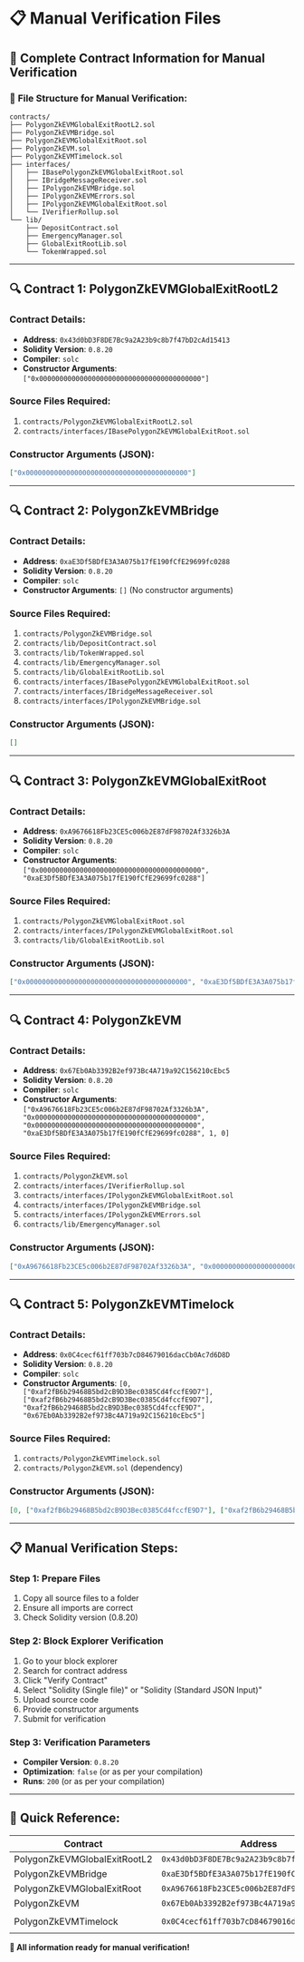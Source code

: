 # 📋 Manual Verification Files

## 🎯 Complete Contract Information for Manual Verification

### 📁 **File Structure for Manual Verification:**
```
contracts/
├── PolygonZkEVMGlobalExitRootL2.sol
├── PolygonZkEVMBridge.sol  
├── PolygonZkEVMGlobalExitRoot.sol
├── PolygonZkEVM.sol
├── PolygonZkEVMTimelock.sol
├── interfaces/
│   ├── IBasePolygonZkEVMGlobalExitRoot.sol
│   ├── IBridgeMessageReceiver.sol
│   ├── IPolygonZkEVMBridge.sol
│   ├── IPolygonZkEVMErrors.sol
│   ├── IPolygonZkEVMGlobalExitRoot.sol
│   └── IVerifierRollup.sol
└── lib/
    ├── DepositContract.sol
    ├── EmergencyManager.sol
    ├── GlobalExitRootLib.sol
    └── TokenWrapped.sol
```

---

## 🔍 **Contract 1: PolygonZkEVMGlobalExitRootL2**

### **Contract Details:**
- **Address**: `0x43d0bD3F8DE7Bc9a2A23b9c8b7f47bD2cAd15413`
- **Solidity Version**: `0.8.20`
- **Compiler**: `solc`
- **Constructor Arguments**: `["0x0000000000000000000000000000000000000000"]`

### **Source Files Required:**
1. `contracts/PolygonZkEVMGlobalExitRootL2.sol`
2. `contracts/interfaces/IBasePolygonZkEVMGlobalExitRoot.sol`

### **Constructor Arguments (JSON):**
```json
["0x0000000000000000000000000000000000000000"]
```

---

## 🔍 **Contract 2: PolygonZkEVMBridge**

### **Contract Details:**
- **Address**: `0xaE3Df5BDfE3A3A075b17fE190fCfE29699fc0288`
- **Solidity Version**: `0.8.20`
- **Compiler**: `solc`
- **Constructor Arguments**: `[]` (No constructor arguments)

### **Source Files Required:**
1. `contracts/PolygonZkEVMBridge.sol`
2. `contracts/lib/DepositContract.sol`
3. `contracts/lib/TokenWrapped.sol`
4. `contracts/lib/EmergencyManager.sol`
5. `contracts/lib/GlobalExitRootLib.sol`
6. `contracts/interfaces/IBasePolygonZkEVMGlobalExitRoot.sol`
7. `contracts/interfaces/IBridgeMessageReceiver.sol`
8. `contracts/interfaces/IPolygonZkEVMBridge.sol`

### **Constructor Arguments (JSON):**
```json
[]
```

---

## 🔍 **Contract 3: PolygonZkEVMGlobalExitRoot**

### **Contract Details:**
- **Address**: `0xA9676618Fb23CE5c006b2E87dF98702Af3326b3A`
- **Solidity Version**: `0.8.20`
- **Compiler**: `solc`
- **Constructor Arguments**: `["0x0000000000000000000000000000000000000000", "0xaE3Df5BDfE3A3A075b17fE190fCfE29699fc0288"]`

### **Source Files Required:**
1. `contracts/PolygonZkEVMGlobalExitRoot.sol`
2. `contracts/interfaces/IPolygonZkEVMGlobalExitRoot.sol`
3. `contracts/lib/GlobalExitRootLib.sol`

### **Constructor Arguments (JSON):**
```json
["0x0000000000000000000000000000000000000000", "0xaE3Df5BDfE3A3A075b17fE190fCfE29699fc0288"]
```

---

## 🔍 **Contract 4: PolygonZkEVM**

### **Contract Details:**
- **Address**: `0x67Eb0Ab3392B2ef973Bc4A719a92C156210cEbc5`
- **Solidity Version**: `0.8.20`
- **Compiler**: `solc`
- **Constructor Arguments**: `["0xA9676618Fb23CE5c006b2E87dF98702Af3326b3A", "0x0000000000000000000000000000000000000000", "0x0000000000000000000000000000000000000000", "0xaE3Df5BDfE3A3A075b17fE190fCfE29699fc0288", 1, 0]`

### **Source Files Required:**
1. `contracts/PolygonZkEVM.sol`
2. `contracts/interfaces/IVerifierRollup.sol`
3. `contracts/interfaces/IPolygonZkEVMGlobalExitRoot.sol`
4. `contracts/interfaces/IPolygonZkEVMBridge.sol`
5. `contracts/interfaces/IPolygonZkEVMErrors.sol`
6. `contracts/lib/EmergencyManager.sol`

### **Constructor Arguments (JSON):**
```json
["0xA9676618Fb23CE5c006b2E87dF98702Af3326b3A", "0x0000000000000000000000000000000000000000", "0x0000000000000000000000000000000000000000", "0xaE3Df5BDfE3A3A075b17fE190fCfE29699fc0288", 1, 0]
```

---

## 🔍 **Contract 5: PolygonZkEVMTimelock**

### **Contract Details:**
- **Address**: `0x0C4cecf61ff703b7cD84679016dacCb0Ac7d6D8D`
- **Solidity Version**: `0.8.20`
- **Compiler**: `solc`
- **Constructor Arguments**: `[0, ["0xaf2fB6b29468B5bd2cB9D3Bec0385Cd4fccfE9D7"], ["0xaf2fB6b29468B5bd2cB9D3Bec0385Cd4fccfE9D7"], "0xaf2fB6b29468B5bd2cB9D3Bec0385Cd4fccfE9D7", "0x67Eb0Ab3392B2ef973Bc4A719a92C156210cEbc5"]`

### **Source Files Required:**
1. `contracts/PolygonZkEVMTimelock.sol`
2. `contracts/PolygonZkEVM.sol` (dependency)

### **Constructor Arguments (JSON):**
```json
[0, ["0xaf2fB6b29468B5bd2cB9D3Bec0385Cd4fccfE9D7"], ["0xaf2fB6b29468B5bd2cB9D3Bec0385Cd4fccfE9D7"], "0xaf2fB6b29468B5bd2cB9D3Bec0385Cd4fccfE9D7", "0x67Eb0Ab3392B2ef973Bc4A719a92C156210cEbc5"]
```

---

## 📋 **Manual Verification Steps:**

### **Step 1: Prepare Files**
1. Copy all source files to a folder
2. Ensure all imports are correct
3. Check Solidity version (0.8.20)

### **Step 2: Block Explorer Verification**
1. Go to your block explorer
2. Search for contract address
3. Click "Verify Contract"
4. Select "Solidity (Single file)" or "Solidity (Standard JSON Input)"
5. Upload source code
6. Provide constructor arguments
7. Submit for verification

### **Step 3: Verification Parameters**
- **Compiler Version**: `0.8.20`
- **Optimization**: `false` (or as per your compilation)
- **Runs**: `200` (or as per your compilation)

---

## 🎯 **Quick Reference:**

| Contract | Address | Constructor Args |
|----------|---------|------------------|
| PolygonZkEVMGlobalExitRootL2 | `0x43d0bD3F8DE7Bc9a2A23b9c8b7f47bD2cAd15413` | `["0x0000000000000000000000000000000000000000"]` |
| PolygonZkEVMBridge | `0xaE3Df5BDfE3A3A075b17fE190fCfE29699fc0288` | `[]` |
| PolygonZkEVMGlobalExitRoot | `0xA9676618Fb23CE5c006b2E87dF98702Af3326b3A` | `["0x0000000000000000000000000000000000000000","0xaE3Df5BDfE3A3A075b17fE190fCfE29699fc0288"]` |
| PolygonZkEVM | `0x67Eb0Ab3392B2ef973Bc4A719a92C156210cEbc5` | `["0xA9676618Fb23CE5c006b2E87dF98702Af3326b3A","0x0000000000000000000000000000000000000000","0x0000000000000000000000000000000000000000","0xaE3Df5BDfE3A3A075b17fE190fCfE29699fc0288",1,0]` |
| PolygonZkEVMTimelock | `0x0C4cecf61ff703b7cD84679016dacCb0Ac7d6D8D` | `[0,["0xaf2fB6b29468B5bd2cB9D3Bec0385Cd4fccfE9D7"],["0xaf2fB6b29468B5bd2cB9D3Bec0385Cd4fccfE9D7"],"0xaf2fB6b29468B5bd2cB9D3Bec0385Cd4fccfE9D7","0x67Eb0Ab3392B2ef973Bc4A719a92C156210cEbc5"]` |

**🎉 All information ready for manual verification!**
